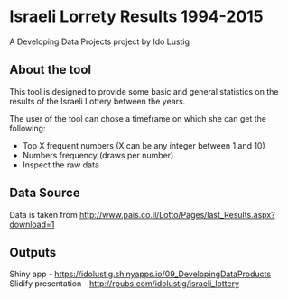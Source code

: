 # Israeli Lorrety Results 1994-2015
A Developing Data Projects project by Ido Lustig

## About the tool
This tool is designed to provide some basic and general statistics on the results of the Israeli Lottery between the years.

The user of the tool can chose a timeframe on which she can get the following:
* Top X frequent numbers (X can be any integer between 1 and 10)  
* Numbers frequency (draws per number)  
* Inspect the raw data    

## Data Source  
Data is taken from http://www.pais.co.il/Lotto/Pages/last_Results.aspx?download=1

## Outputs
Shiny app - https://idolustig.shinyapps.io/09_DevelopingDataProducts  
Slidify presentation - http://rpubs.com/idolustig/israeli_lottery  

